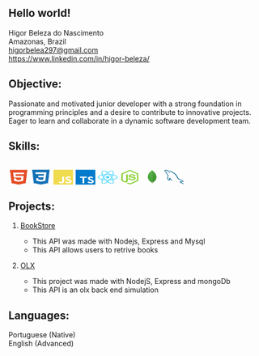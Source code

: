 ## Hello world!

Higor Beleza do Nascimento <br/>
Amazonas, Brazil <br/>
higorbelea297@gmail.com <br/>
https://www.linkedin.com/in/higor-beleza/

Objective:
-----------
Passionate and motivated junior developer with a strong foundation in programming principles and a desire to contribute to innovative projects. Eager to learn and collaborate in a dynamic software development team.

Skills:
--------
<div style="display: inline_block"><br>
  <img align="center" alt="nothing" height="30" width="40" src="https://raw.githubusercontent.com/devicons/devicon/master/icons/html5/html5-plain.svg">
  <img align="center" alt="nothing" height="30" width="40" src="https://raw.githubusercontent.com/devicons/devicon/master/icons/css3/css3-plain.svg">
  <img align="center" alt="nothing" height="30" width="40" src="https://raw.githubusercontent.com/devicons/devicon/master/icons/javascript/javascript-plain.svg">
  <img align="center" alt="nothing" height="30" width="40" src="https://raw.githubusercontent.com/devicons/devicon/master/icons/typescript/typescript-plain.svg">
  <img align="center" alt="nothing" height="30" width="40" src="https://raw.githubusercontent.com/devicons/devicon/master/icons/react/react-original.svg">
  <img align="center" alt="nothing" height="30" width="40" src="https://raw.githubusercontent.com/devicons/devicon/master/icons/nodejs/nodejs-original.svg">
  <img align="center" alt="nothing" height="30" width="40" src="https://raw.githubusercontent.com/devicons/devicon/master/icons/mongodb/mongodb-original.svg">
  <img align="center" alt="nothing" height="30" width="40" src="https://raw.githubusercontent.com/devicons/devicon/master/icons/mysql/mysql-original.svg">
</div>

Projects:
---------
1. <a href="https://github.com/higorbeleza/project-bookstore">BookStore</a>
   - This API was made with Nodejs, Express and Mysql
   - This API allows users to retrive books

2. <a href="https://github.com/higorbeleza/project-olx-backend">OLX</a>
   - This project was made with NodejS, Express and mongoDb
   - This API is an olx back end simulation 

Languages:
----------
Portuguese (Native) <br/>
English (Advanced)
